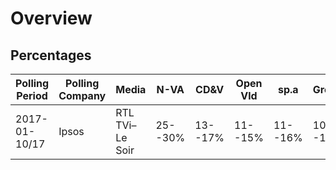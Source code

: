 # Overview

## Percentages

| Polling Period | Polling Company | Media           | N-VA | CD&V | Open Vld | sp.a | Groen | Vlaams Belang | PVDA |
|----------------|-----------------|-----------------|------|------|----------|------|-------|---------------|------|
| 2017-01-10/17  | Ipsos           | RTL TVi–Le Soir | 25--30% | 13--17% | 11--15% | 11--16% | 10--15% | 8--12% | 4--7% |

